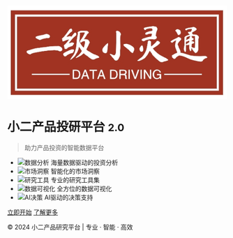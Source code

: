 ![logo](./assets/images/logo.png)

# 小二产品投研平台 <small>2.0</small>

> 助力产品投资的智能数据平台

<div class="features-grid">

- ![数据分析](./assets/images/icons/data-analysis.svg) 海量数据驱动的投资分析
- ![市场洞察](./assets/images/icons/market-insight.svg) 智能化的市场洞察
- ![研究工具](./assets/images/icons/research-tools.svg) 专业的研究工具集
- ![数据可视化](./assets/images/icons/data-viz.svg) 全方位的数据可视化
- ![AI决策](./assets/images/icons/ai-decision.svg) AI驱动的决策支持

</div>

<div class="cover-buttons">

[立即开始](README.md)
[了解更多](#main)

</div>

<div class="cover-footer">
© 2024 小二产品研究平台 | 专业 · 智能 · 高效
</div>
